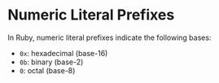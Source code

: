 # Numeric Literal Prefixes

In Ruby, numeric literal prefixes indicate the following bases:

- `0x`: hexadecimal (base-16)
- `0b`: binary (base-2)
- `0`: octal (base-8)
